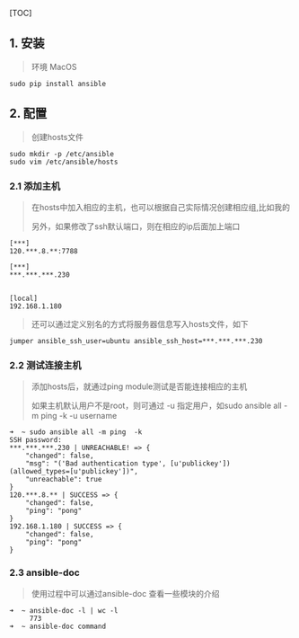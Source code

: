 [TOC]

## 1. 安装

> 环境 MacOS

```
sudo pip install ansible
```

## 2. 配置

> 创建hosts文件

```
sudo mkdir -p /etc/ansible
sudo vim /etc/ansible/hosts
```



### 2.1 添加主机

> 在hosts中加入相应的主机，也可以根据自己实际情况创建相应组,比如我的
>
> 另外，如果修改了ssh默认端口，则在相应的ip后面加上端口

```
[***]
120.***.8.**:7788

[***]
***.***.***.230


[local]
192.168.1.180
```

> 还可以通过定义别名的方式将服务器信息写入hosts文件，如下

```
jumper ansible_ssh_user=ubuntu ansible_ssh_host=***.***.***.230
```





### 2.2 测试连接主机

> 添加hosts后，就通过ping module测试是否能连接相应的主机
>
> 如果主机默认用户不是root，则可通过 -u 指定用户，如sudo ansible all -m ping  -k -u username

```
➜  ~ sudo ansible all -m ping  -k
SSH password:
***.***.***.230 | UNREACHABLE! => {
    "changed": false,
    "msg": "('Bad authentication type', [u'publickey']) (allowed_types=[u'publickey'])",
    "unreachable": true
}
120.***.8.** | SUCCESS => {
    "changed": false,
    "ping": "pong"
}
192.168.1.180 | SUCCESS => {
    "changed": false,
    "ping": "pong"
}
```



### 2.3 ansible-doc

> 使用过程中可以通过ansible-doc 查看一些模块的介绍

```
➜  ~ ansible-doc -l | wc -l
     773
➜  ~ ansible-doc command
```





